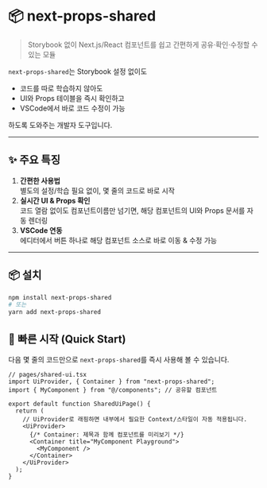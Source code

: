 # 📦 next-props-shared

> Storybook 없이 Next.js/React 컴포넌트를 쉽고 간편하게 공유·확인·수정할 수 있는 모듈

`next-props-shared`는 Storybook 설정 없이도

- 코드를 따로 학습하지 않아도
- UI와 Props 테이블을 즉시 확인하고
- VSCode에서 바로 코드 수정이 가능

하도록 도와주는 개발자 도구입니다.

---

## ✨ 주요 특징

1. **간편한 사용법**  
   별도의 설정/학습 필요 없이, 몇 줄의 코드로 바로 시작
2. **실시간 UI & Props 확인**  
   코드 열람 없이도 컴포넌트이름만 넘기면, 해당 컴포넌트의 UI와 Props 문서를 자동 렌더링
3. **VSCode 연동**  
   에디터에서 버튼 하나로 해당 컴포넌트 소스로 바로 이동 & 수정 가능

---

## 📦 설치

```bash
npm install next-props-shared
# 또는
yarn add next-props-shared
```

## 🚀 빠른 시작 (Quick Start)

다음 몇 줄의 코드만으로 `next-props-shared`를 즉시 사용해 볼 수 있습니다.

```tsx
// pages/shared-ui.tsx
import UiProvider, { Container } from "next-props-shared";
import { MyComponent } from "@/components"; // 공유할 컴포넌트

export default function SharedUiPage() {
  return (
    // UiProvider로 래핑하면 내부에서 필요한 Context/스타일이 자동 적용됩니다.
    <UiProvider>
      {/* Container: 제목과 함께 컴포넌트를 미리보기 */}
      <Container title="MyComponent Playground">
        <MyComponent />
      </Container>
    </UiProvider>
  );
}
```
